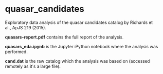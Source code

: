 # quasar_candidates

Exploratory data analysis of the quasar candidates catalog by Richards et al., ApJS 219 (2015).

**quasars-report.pdf** contains the full report of the analysis.

**quasars_eda.ipynb** is the Jupyter iPython notebook where the analysis was performed.

**cand.dat** is the raw catalog which the analysis was based on (accessed remotely as it's a large file).
